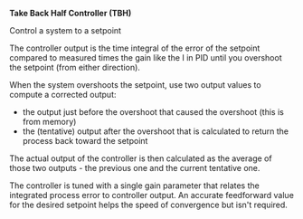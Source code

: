 **Take Back Half Controller (TBH)**

Control a system to a setpoint

The controller output is the time integral of the error of the setpoint compared to measured times the gain like the I in PID until you overshoot the setpoint (from either direction).

When the system overshoots the setpoint, use two output values to compute a corrected output:
- the output just before the overshoot that caused the overshoot (this is from memory)
- the (tentative) output after the overshoot that is calculated to return the process back toward the setpoint

The actual output of the controller is then calculated as the average of those two outputs - the previous one and the current tentative one.

The controller is tuned with a single gain parameter that relates the integrated process error to controller output. An accurate feedforward value for the desired setpoint helps the speed of convergence but isn't required.
